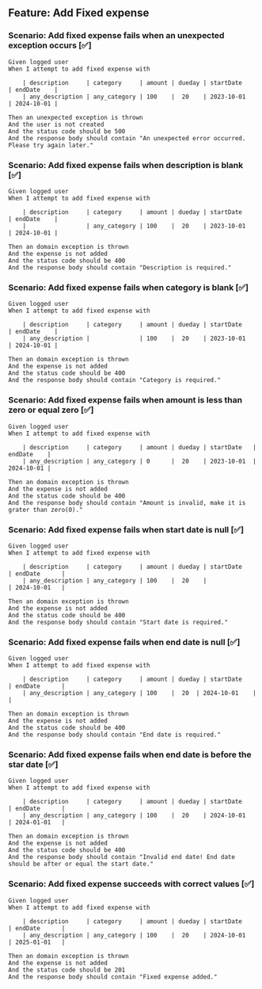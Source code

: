 ## Feature: Add Fixed expense

### Scenario: Add fixed expense fails when an unexpected exception occurs [✅]

    Given logged user 
    When I attempt to add fixed expense with

        | description     | category     | amount | dueday | startDate     | endDate    |
        | any_description | any_category | 100    |  20    | 2023-10-01    | 2024-10-01 |

    Then an unexpected exception is thrown
    And the user is not created
    And the status code should be 500
    And the response body should contain "An unexpected error occurred. Please try again later."

### Scenario: Add fixed expense fails when description is blank [✅]

    Given logged user
    When I attempt to add fixed expense with

        | description     | category     | amount | dueday | startDate     | endDate    |
        |                 | any_category | 100    |  20    | 2023-10-01    | 2024-10-01 |

    Then an domain exception is thrown
    And the expense is not added
    And the status code should be 400
    And the response body should contain "Description is required."

### Scenario: Add fixed expense fails when category is blank [✅]

    Given logged user
    When I attempt to add fixed expense with

        | description     | category     | amount | dueday | startDate     | endDate    |
        | any_description |              | 100    |  20    | 2023-10-01    | 2024-10-01 |

    Then an domain exception is thrown
    And the expense is not added
    And the status code should be 400
    And the response body should contain "Category is required."

### Scenario: Add fixed expense fails when amount is less than zero or equal zero  [✅]

    Given logged user
    When I attempt to add fixed expense with

        | description     | category     | amount | dueday | startDate   | endDate    |
        | any_description | any_category | 0      |  20    | 2023-10-01  | 2024-10-01 |

    Then an domain exception is thrown
    And the expense is not added
    And the status code should be 400
    And the response body should contain "Amount is invalid, make it is grater than zero(0)."

### Scenario: Add fixed expense fails when start date is null  [✅]

    Given logged user
    When I attempt to add fixed expense with

        | description     | category     | amount | dueday | startDate     | endDate      |
        | any_description | any_category | 100    |  20    |               | 2024-10-01   |

    Then an domain exception is thrown
    And the expense is not added
    And the status code should be 400
    And the response body should contain "Start date is required."

### Scenario: Add fixed expense fails when end date is null  [✅]

    Given logged user
    When I attempt to add fixed expense with

        | description     | category     | amount | dueday | startDate     | endDate      |
        | any_description | any_category | 100    |  20  | 2024-10-01    |              |

    Then an domain exception is thrown
    And the expense is not added
    And the status code should be 400
    And the response body should contain "End date is required."

### Scenario: Add fixed expense fails when end date is before the star date  [✅]

    Given logged user
    When I attempt to add fixed expense with

        | description     | category     | amount | dueday | startDate     | endDate      |
        | any_description | any_category | 100    |  20    | 2024-10-01    | 2024-01-01   |

    Then an domain exception is thrown
    And the expense is not added
    And the status code should be 400
    And the response body should contain "Invalid end date! End date should be after or equal the start date."

### Scenario: Add fixed expense succeeds with correct values   [✅]

    Given logged user
    When I attempt to add fixed expense with

        | description     | category     | amount | dueday | startDate     | endDate      |
        | any_description | any_category | 100    |  20    | 2024-10-01    | 2025-01-01   |

    Then an domain exception is thrown
    And the expense is not added
    And the status code should be 201
    And the response body should contain "Fixed expense added."